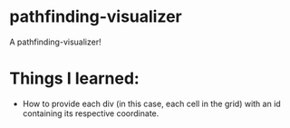 # pathfinding-visualizer
A pathfinding-visualizer! 

# Things I learned:
- How to provide each div (in this case, each cell in the grid) with an id containing its respective coordinate.

